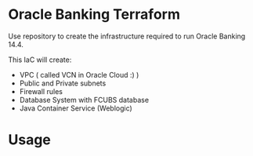 # Oracle Banking Terraform
Use repository to create the infrastructure required to run Oracle Banking 14.4.

This IaC will create:
- VPC ( called VCN in Oracle Cloud :) )
- Public and Private subnets
- Firewall rules
- Database System with FCUBS database
- Java Container Service (Weblogic)

# Usage


